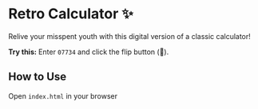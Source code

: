# Retro Calculator ✨

Relive your misspent youth with this digital version of a classic calculator!


**Try this:** Enter `07734` and click the flip button (🔄).


## How to Use

Open `index.html` in your browser


